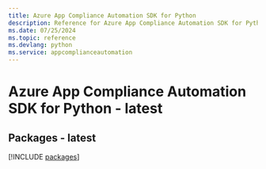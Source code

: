 ```yaml
---
title: Azure App Compliance Automation SDK for Python
description: Reference for Azure App Compliance Automation SDK for Python
ms.date: 07/25/2024
ms.topic: reference
ms.devlang: python
ms.service: appcomplianceautomation
---
```

# Azure App Compliance Automation SDK for Python - latest
## Packages - latest
[!INCLUDE [packages](app-compliance-automation-index.md)]